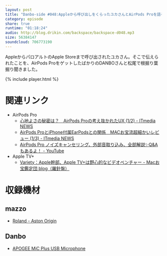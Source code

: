 ```yaml
---
layout: post
title: "Danbo-side #048:Appleから呼び出しをくらったユカさんとAirPods Proを語る"
category: episode
share: true
runtime: "01:18:24"
audio: http://blog.drikin.com/backspace/backspace-d048.mp3
size: 56384147
soundcloud: 706773190
---
```


AppleからパロアルトのApple Storeまで呼び出されたユカさん。そこで伝えられたことを、AirPods ProをゲットしたばかりのDANBOさんと松尾で根掘り葉掘り聞きました。

{% include player.html %}

# 関連リンク

* AirPods Pro
  * [心地よさの秘密は？　AirPods Proの考え抜かれたUX (1/2) - ITmedia NEWS](https://www.itmedia.co.jp/news/articles/1910/31/news107.html)
  * [AirPods ProとiPhone付属EarPodsとの関係　MACお宝流超細かいレビュー (1/3) - ITmedia NEWS](https://www.itmedia.co.jp/news/articles/1911/01/news085.html)
  * [AirPods Pro ノイズキャンセリング、外部音取り込み、全部解説✨Q&Aもあるよ！ - YouTube](https://www.youtube.com/watch?v=nZksoedeqD8)
* Apple TV+
  * [Variety：Apple幹部、Apple TV+は野心的なビデオベンチャー - Macお宝鑑定団 blog（羅針盤）](http://www.macotakara.jp/blog/news/entry-38705.html)

# 収録機材

## mazzo
* [Roland - Aston Origin](http://amzn.asia/1OwAZ0w)

## Danbo
* [APOGEE MiC Plus USB Microphone](http://amzn.asia/5tPVRTx)
